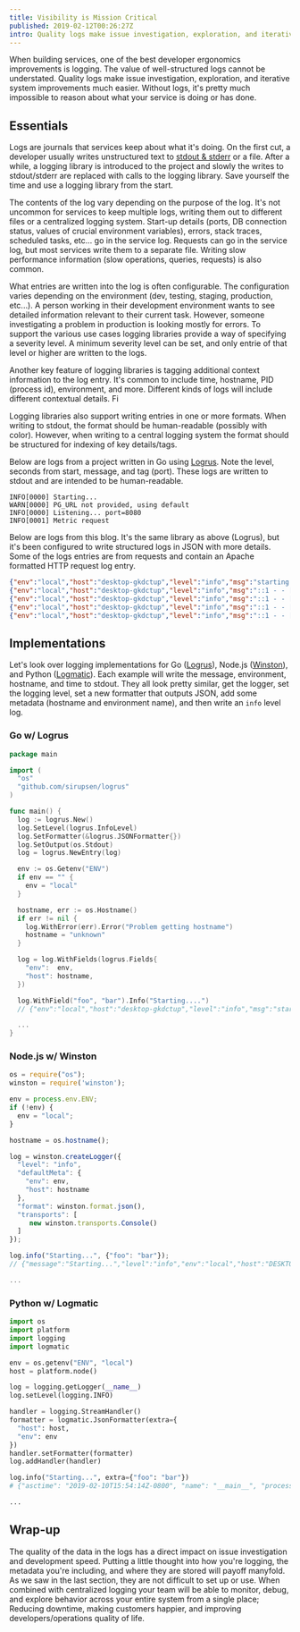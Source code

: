 ```yaml
---
title: Visibility is Mission Critical 
published: 2019-02-12T00:26:27Z
intro: Quality logs make issue investigation, exploration, and iterative system improvements much easier. Without logs, it's pretty much impossible to reason about what your service is doing or has done.
---
```

When building services, one of the best developer ergonomics improvements is logging. The value of well-structured logs cannot be understated. Quality logs make issue investigation, exploration, and iterative system improvements much easier. Without logs, it's pretty much impossible to reason about what your service is doing or has done.

## Essentials

Logs are journals that services keep about what it's doing. On the first cut, a developer usually writes unstructured text to [stdout & stderr](https://en.wikipedia.org/wiki/Standard_streams) or a file. After a while, a logging library is introduced to the project and slowly the writes to stdout/stderr are replaced with calls to the logging library. Save yourself the time and use a logging library from the start. 

The contents of the log vary depending on the purpose of the log. It's not uncommon for services to keep multiple logs, writing them out to different files or a centralized logging system. Start-up details (ports, DB connection status, values of crucial environment variables), errors, stack traces, scheduled tasks, etc... go in the service log. Requests can go in the service log, but most services write them to a separate file. Writing slow performance information (slow operations, queries, requests) is also common. 

What entries are written into the log is often configurable. The configuration varies depending on the environment (dev, testing, staging, production, etc...). A person working in their development environment wants to see detailed information relevant to their current task. However, someone investigating a problem in production is looking mostly for errors. To support the various use cases logging libraries provide a way of specifying a severity level. A minimum severity level can be set, and only entrie of that level or higher are written to the logs. 

Another key feature of logging libraries is tagging additional context information to the log entry. It's common to include time, hostname, PID (process id), environment, and more. Different kinds of logs will include different contextual details. Fi

Logging libraries also support writing entries in one or more formats. When writing to stdout, the format should be human-readable (possibly with color). However, when writing to a central logging system the format should be structured for indexing of key details/tags. 

Below are logs from a project written in Go using [Logrus](https://github.com/sirupsen/logrus). Note the level, seconds from start, message, and tag (port). These logs are written to stdout and are intended to be human-readable.

```
INFO[0000] Starting...
WARN[0000] PG_URL not provided, using default
INFO[0000] Listening... port=8080
INFO[0001] Metric request
```

Below are logs from this blog. It's the same library as above (Logrus), but it's been configured to write structured logs in JSON with more details. Some of the logs entries are from requests and contain an Apache formatted HTTP request log entry.

``` json
{"env":"local","host":"desktop-gkdctup","level":"info","msg":"starting server","time":"2019-02-05t20:03:29-08:00"}
{"env":"local","host":"desktop-gkdctup","level":"info","msg":"::1 - - [05/feb/2019:20:03:32 -0800] \"get / http/1.1\" 200 5682","time":"2019-02-05t20:03:32-08:00"}
{"env":"local","host":"desktop-gkdctup","level":"info","msg":"::1 - - [05/feb/2019:20:03:32 -0800] \"get /static/style.css?m=c9c82ed84e35f71f9533b81494a6f2a6 http/1.1\" 200 3931","time":"2019-02-05t20:03:32-08:00"}
{"env":"local","host":"desktop-gkdctup","level":"info","msg":"::1 - - [05/feb/2019:20:03:32 -0800] \"get /static/logo.png?m=30fac5d7c5602071f356c220903432f4 http/1.1\" 200 12525","time":"2019-02-05t20:03:32-08:00"}
{"env":"local","host":"desktop-gkdctup","level":"info","msg":"::1 - - [05/feb/2019:20:03:32 -0800] \"get /static/ryanolds.jpg?m=213e216ee736fcf35e6216e901f2947f http/1.1\" 200 158955","time":"2019-02-05t20:03:32-08:00"}
```

## Implementations

Let's look over logging implementations for Go ([Logrus](https://github.com/sirupsen/logrus)), Node.js ([Winston](https://github.com/winstonjs/winston)), and Python ([Logmatic](https://github.com/logmatic/logmatic-python)). Each example will write the message, environment, hostname, and time to stdout. They all look pretty similar, get the logger, set the logging level, set a new formatter that outputs JSON, add some metadata (hostname and environment name), and then write an `info` level log.

### Go w/ Logrus

``` go
package main

import (
  "os"
  "github.com/sirupsen/logrus"
)

func main() {
  log := logrus.New()
  log.SetLevel(logrus.InfoLevel)
  log.SetFormatter(&logrus.JSONFormatter{})
  log.SetOutput(os.Stdout)
  log = logrus.NewEntry(log)

  env := os.Getenv("ENV")
  if env == "" {
    env = "local"
  }

  hostname, err := os.Hostname()
  if err != nil {
    log.WithError(err).Error("Problem getting hostname")
    hostname = "unknown"
  }

  log = log.WithFields(logrus.Fields{
    "env":  env,
    "host": hostname,
  })

  log.WithField("foo", "bar").Info("Starting....")
  // {"env":"local","host":"desktop-gkdctup","level":"info","msg":"starting server","foo":"bar","time":"2019-02-05t20:03:29-08:00"}

  ...
}
```

### Node.js w/ Winston

``` javascript 
os = require("os");
winston = require('winston');

env = process.env.ENV;
if (!env) {
  env = "local";
}

hostname = os.hostname();

log = winston.createLogger({
  "level": "info",
  "defaultMeta": {
    "env": env,
    "host": hostname
  },
  "format": winston.format.json(),
  "transports": [
     new winston.transports.Console()
  ]
});

log.info("Starting...", {"foo": "bar"});
// {"message":"Starting...","level":"info","env":"local","host":"DESKTOP-GKDCTUP", "foo": "bar", "timestamp":"2019-02-10T23:17:02.615Z"}

...
```


### Python w/ Logmatic

``` python
import os
import platform
import logging
import logmatic

env = os.getenv("ENV", "local")
host = platform.node()

log = logging.getLogger(__name__)
log.setLevel(logging.INFO)

handler = logging.StreamHandler()
formatter = logmatic.JsonFormatter(extra={
  "host": host,
  "env": env
})
handler.setFormatter(formatter)
log.addHandler(handler)

log.info("Starting...", extra={"foo": "bar"})
# {"asctime": "2019-02-10T15:54:14Z-0800", "name": "__main__", "processName": "MainProcess", "filename": "log.py", "funcName": "<module>", "levelname": "INFO", "lineno": 20, "module": "log", "threadName": "MainThread", "message": "Starting...", "foo": "bar", "timestamp": "2019-02-10T15:54:14Z-0800", "host": "DESKTOP-GKDCTUP", "env": "local"}

...
```

## Wrap-up

The quality of the data in the logs has a direct impact on issue investigation and development speed. Putting a little thought into how you're logging, the metadata you're including, and where they are stored will payoff manyfold. As we saw in the last section, they are not difficult to set up or use. When combined with centralized logging your team will be able to monitor, debug, and explore behavior across your entire system from a single place; Reducing downtime, making customers happier, and improving developers/operations quality of life.

